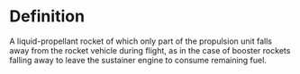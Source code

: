 # Definition

A liquid-propellant rocket of which only part of the propulsion unit
falls away from the rocket vehicle during flight, as in the case of
booster rockets falling away to leave the sustainer engine to consume
remaining fuel.
